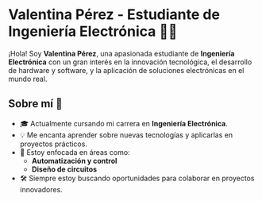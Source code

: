 # Valentina Pérez - Estudiante de Ingeniería Electrónica 👩‍💻

¡Hola! Soy **Valentina Pérez**, una apasionada estudiante de **Ingeniería Electrónica** con un gran interés en la innovación tecnológica, el desarrollo de hardware y software, y la aplicación de soluciones electrónicas en el mundo real.

## Sobre mí 🚀

- 🎓 Actualmente cursando mi carrera en **Ingeniería Electrónica**.
- 💡 Me encanta aprender sobre nuevas tecnologías y aplicarlas en proyectos prácticos.
- 🌱 Estoy enfocada en áreas como:
  - **Automatización y control**
  - **Diseño de circuitos**
- 🛠️ Siempre estoy buscando oportunidades para colaborar en proyectos innovadores.
